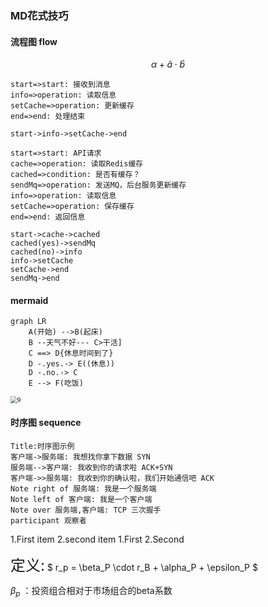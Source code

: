 ### MD花式技巧

#### 流程图 flow

$$
\alpha+\hat a\cdot \hat b
$$



```flow
start=>start: 接收到消息
info=>operation: 读取信息
setCache=>operation: 更新缓存
end=>end: 处理结束

start->info->setCache->end
```



```flow
start=>start: API请求
cache=>operation: 读取Redis缓存
cached=>condition: 是否有缓存？
sendMq=>operation: 发送MQ，后台服务更新缓存
info=>operation: 读取信息
setCache=>operation: 保存缓存
end=>end: 返回信息

start->cache->cached
cached(yes)->sendMq
cached(no)->info
info->setCache
setCache->end
sendMq->end

```

#### mermaid

```mermaid
graph LR
    A(开始) -->B(起床)
    B --天气不好--- C>干活]
    C ==> D{休息时间到了}
    D -.yes.-> E((休息))
    D -.no.-> C
    E --> F(吃饭)
```

<img src="assets/2020国庆调课.jpg" alt="9" style="zoom: 67%;" />





#### 时序图 sequence

```sequence
Title:时序图示例
客户端->服务端: 我想找你拿下数据 SYN
服务端-->客户端: 我收到你的请求啦 ACK+SYN
客户端->>服务端: 我收到你的确认啦，我们开始通信吧 ACK
Note right of 服务端: 我是一个服务端
Note left of 客户端: 我是一个客户端
Note over 服务端,客户端: TCP 三次握手
participant 观察者
```

1.First item
2.second item
	1.First
	2.Second

<font size=5>定义:</font>	$ r_p = \beta_P \cdot r_B + \alpha_P + \epsilon_P $

$β_p$ ：投资组合相对于市场组合的beta系数

